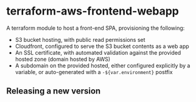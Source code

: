 # terraform-aws-frontend-webapp

A terraform module to host a front-end SPA, provisioning the following:

- S3 bucket hosting, with public read permissions set
- Cloudfront, configured to serve the S3 bucket contents as a web app
- An SSL certificate, with automated validation against the provided hosted zone (domain hosted by AWS)
- A subdomain on the provided hosted, either configured explicitly by a variable, or auto-generated with a `-${var.environment}` postfix

## Releasing a new version
